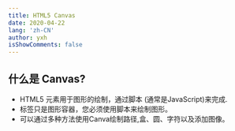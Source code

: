 ```yaml
---
title: HTML5 Canvas
date: 2020-04-22
lang: 'zh-CN'
author: yxh
isShowComments: false
---
```


## 什么是 Canvas?
- HTML5 元素用于图形的绘制，通过脚本 (通常是JavaScript)来完成.
- 标签只是图形容器，您必须使用脚本来绘制图形。
- 可以通过多种方法使用Canva绘制路径,盒、圆、字符以及添加图像。